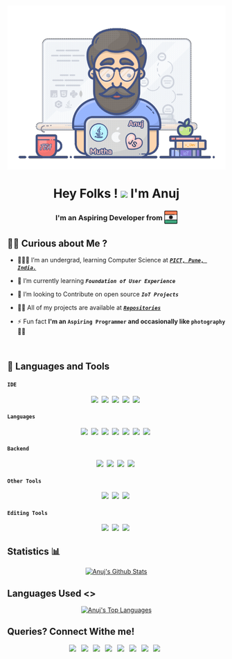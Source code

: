 <img src="assets/coder.gif" align="center">

<h1 align="center">Hey Folks ! <img src="https://raw.githubusercontent.com/MartinHeinz/MartinHeinz/master/wave.gif" width="30px"> I'm Anuj</h1>
<h3 align="center">I'm an Aspiring Developer from <sub><sub><img src="assets/india_flag.png" width="30px"></sub></sub></h3>

## 🙋‍♂️ Curious about Me ? 
- 👨🏻‍🎓 I’m an undergrad, learning Computer Science at **_[`PICT, Pune, India.`](https://pict.edu/about_us/)_** 

- 🔭 I’m currently learning **_`Foundation of User Experience`_**

- 👯 I’m looking to Contribute on open source **_`IoT Projects`_**

- 👨‍💻 All of my projects are available at **_[`Repositories`](https://github.com/AnujMutha?tab=repositories)_**

- ⚡ Fun fact **I'm an `Aspiring Programmer` and occasionally like `photography` 🎥📸**
<br/>

## 🚀 Languages and Tools

#### `IDE`
<div align="center" >
  <img src="https://img.icons8.com/color/48/000000/jetbrains.svg"/>&nbsp;
  <img src="https://img.icons8.com/color/48/000000/atom-editor.svg"/>&nbsp;
  <img src="https://img.icons8.com/fluency/48/000000/sublime-text.svg"/>&nbsp;
  <img src="https://img.icons8.com/color/48/000000/visual-studio-code-2019.svg"/>&nbsp;
  <img src="https://img.icons8.com/color/48/000000/android-studio--v3.svg"/>&nbsp;
</div>

#### `Languages`
<div align="center" >
<img src="https://img.icons8.com/color/48/000000/java.svg"/>&nbsp;
<img src="https://img.icons8.com/color/48/000000/python.svg"/>&nbsp;
<img src="https://img.icons8.com/color/48/000000/javascript--v2.svg"/>&nbsp;
<img src="https://img.icons8.com/officexs/48/000000/php-logo.svg"/>&nbsp;
<img src="https://img.icons8.com/color/48/000000/html-5--v1.svg"/>&nbsp;
<img src="https://img.icons8.com/color/48/000000/c-programming.svg"/>&nbsp;
<img src="https://img.icons8.com/color/48/000000/c-plus-plus-logo.svg"/>&nbsp;
</div>

#### `Backend`
<div align="center" >
<img src="https://img.icons8.com/color/48/000000/firebase.svg"/>&nbsp;
<img src="https://img.icons8.com/color/48/000000/oracle-logo.svg"/>&nbsp;
<img src="https://img.icons8.com/color/48/000000/mongodb.svg"/>&nbsp;
<img src="https://img.icons8.com/color/48/000000/mysql-logo.svg"/>&nbsp;
</div>

#### `Other Tools`
<div align="center" >
<img src="https://img.icons8.com/ios-glyphs/48/000000/github.svg"/>&nbsp;
<img src="https://img.icons8.com/color/48/000000/git.svg"/>&nbsp;
<img src="https://img.icons8.com/fluency/48/000000/arduino.svg"/>&nbsp;
</div>

#### `Editing Tools`
<div align="center" >
<img src="https://img.icons8.com/fluency/48/000000/adobe-photoshop.svg"/>&nbsp;
<img src="https://img.icons8.com/color/48/000000/adobe-after-effects--v1.svg"/>&nbsp;
<img src="https://img.icons8.com/color/48/000000/adobe-lightroom--v1.svg"/>&nbsp;
</div>

<h2 align="start">Statistics 📊</h2>
<p align="center">
    <a href="https://github.com/AnujMutha"><img alt="Anuj's Github Stats" src="https://github-readme-stats.vercel.app/api?username=AnujMutha&bg_color=30,642B73,C6426E&title_color=fff&text_color=fff&show_icons=true&icon_color=fff&border_radius=20&border_color=fff&include_all_commits=true&line_height=25&custom_title=Anuj%20Mutha%27s%20Github%20Stats" /></a> 
</p>
<h2 align="start">Languages Used <></h2>
<p align="center">
        <a href="https://github.com/AnujMutha"><img alt="Anuj's Top Languages" src="https://github-readme-stats.vercel.app/api/top-langs/?username=AnujMutha&layout=compact&langs_count=10&bg_color=30,4776E6,8E54E9&text_color=fff&title_color=fff&border_radius=20&card_width=445" /></a>
</p>

<h2 align="start">Queries? Connect Withe me!</h2>
<p align="center">
    <a href="https://www.linkedin.com/in/anujmutha/"><img src="https://img.icons8.com/stickers/48/000000/linkedin.svg"/></a>&nbsp;&nbsp;
    <a href="https://www.facebook.com/anuj.mutha.31/"><img src="https://img.icons8.com/stickers/48/000000/facebook-new--v1.svg"/></a>&nbsp;&nbsp;
    <a href="https://www.instagram.com/anuj.mutha/"><img src="https://img.icons8.com/stickers/48/000000/instagram-new--v2.svg"/></a>&nbsp;&nbsp;
    <a href="https://twitter.com/anuj_mutha"><img src="https://img.icons8.com/stickers/48/000000/twitter.svg"/></a>&nbsp;&nbsp;
    <a href="mailto:mutha.am16@gmail.com"><img src="https://img.icons8.com/stickers/48/000000/gmail-new.svg"/></a>&nbsp;&nbsp;
    <a href="https://github.com/AnujMutha"><img src="https://img.icons8.com/stickers/48/000000/github.svg"/></a>&nbsp;&nbsp;
    <a href="https://t.me/AnujMutha"><img src="https://img.icons8.com/stickers/48/000000/telegram-app.svg"/></a>&nbsp;&nbsp;
    <a href="https://anujmutha.github.io/Portfolio/"><img src="https://img.icons8.com/stickers/48/000000/domain.png"/></a>&nbsp;&nbsp;
    

</p>

